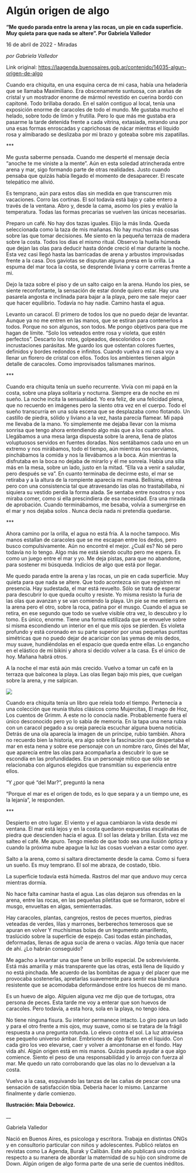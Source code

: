# Algún origen de algo

**“Me quedo parada entre la arena y las rocas, un pie en cada superficie. Muy quieta para que nada se altere”. Por Gabriela Valledor**

16 de abril de 2022 - Miradas

_por Gabriela Valledor_

Link original: https://laagenda.buenosaires.gob.ar/contenido/14035-algun-origen-de-algo



Cuando era chiquita, en una esquina cerca de mi casa, había una heladería que se llamaba Maximiliano. Era obscenamente suntuosa, con arañas de cristal y un mostrador enorme de mármol revestido en cuerina bordó con capitoné. Todo brillaba dorado. En el salón contiguo al local, tenía una exposición enorme de caracoles de todo el mundo. Me gustaba mucho el helado, sobre todo de limón y frutilla. Pero lo que más me gustaba era pasarme la tarde detenida frente a cada vitrina, extasiada, mirando una por una esas formas enroscadas y caprichosas de nácar mientras el líquido rosa y almibarado se deslizaba por mi brazo y goteaba sobre mis zapatillas.




\*\*\*




Me gusta saberme pensada. Cuando me desperté el mensaje decía “anoche te me viniste a la mente”. Aún en esta soledad atrincherada entre arena y mar, sigo formando parte de otras realidades. Justo cuando pensaba que quizás había llegado el momento de desaparecer. El rescate telepático me alivió.




Es temprano, aún para estos días sin medida en que transcurren mis vacaciones. Corro las cortinas. El sol todavía está bajo y cabe entero a través de la ventana. Abro y, desde la cama, asomo los pies y evalúo la temperatura. Todas las formas precarias se vuelven las únicas necesarias.




Preparo un café. No hay dos tazas iguales. Elijo la más linda. Queda seleccionada como la taza de mis mañanas. No hay muchas más cosas sobre las que tomar decisiones. Me siento en la pequeña terraza de madera sobre la costa. Todos los días el mismo ritual. Observo la huella húmeda que dejan las olas para deducir hasta dónde creció el mar durante la noche. Esta vez casi llegó hasta las barricadas de arena y arbustos improvisadas frente a la casa. Dos gaviotas se disputan alguna presa en la orilla. La espuma del mar toca la costa, se desprende liviana y corre carreras frente a mi.




Dejo la taza sobre el piso y de un salto caigo en la arena. Hundo los pies, se siente reconfortante, la sensación de estar donde quiero estar. Hay una pasarela angosta e inclinada para bajar a la playa, pero me sale mejor caer que hacer equilibrio. Todavía no hay nadie. Camino hasta el agua.




Levanto un caracol. El primero de todos los que no puedo dejar de levantar. Aunque ya no me entren en las manos, que se estiran para contenerlos a todos. Porque no son algunos, son todos. Me pongo objetivos para que me hagan de límite. “Solo los veteados entre rosa y violeta, que estén perfectos”. Descarto los rotos, golpeados, descoloridos o con incrustaciones parásitas. Me guardo los que ostentan colores fuertes, definidos y bordes redondos e infinitos. Cuando vuelva a mi casa voy a llenar un florero de cristal con ellos. Todos los ambientes tienen algún detalle de caracoles. Como improvisados talismanes marinos.




\*\*\*




Cuando era chiquita tenía un sueño recurrente. Vivía con mi papá en la costa, sobre una playa solitaria y nocturna. Siempre era de noche en mi sueño. La noche incita la sensualidad. Yo era feliz, de una felicidad plena, que no recuerdo en imágenes pero la siento otra vez en el cuerpo. Todo el sueño transcurría en una sola escena que se desplazaba como flotando. Un castillo de piedra, sólido y liviano a la vez, hasta parecía flamear. Mi papá me llevaba de la mano. Yo simplemente me dejaba llevar con la misma sonrisa que tengo ahora entendiendo algo más que a los cuatro años. Llegábamos a una mesa larga dispuesta sobre la arena, llena de platos voluptuosos servidos en fuentes doradas. Nos sentábamos cada uno en un extremo y nos mirábamos, todo el tiempo, aún mientras nos servíamos, pinchábamos la comida y nos la llevábamos a la boca. Aún mientras la disfrutaba en la boca no dejaba de mirarlo y él me sonreía. Había una silla más en la mesa, sobre un lado, justo en la mitad. “Ella va a venir a saludar, pero después se va”. En cuanto terminaba de decirme esto, el mar se retiraba y a la altura de la rompiente aparecía mi mamá. Bellísima, etérea pero con una consistencia tal que atravesando las olas no trastabillaba, ni siquiera su vestido perdía la forma alada. Se sentaba entre nosotros y nos miraba comer, como si ella prescindiera de esa necesidad. Era una mirada de aprobación. Cuando terminábamos, me besaba, volvía a sumergirse en el mar y nos dejaba solos . Nunca decía nada ni pretendía quedarse.




\*\*\*




Ahora camino por la orilla, el agua no está fría. A la noche tampoco. Mis manos estallan de caracoles que se me escapan entre los dedos, pero busco compulsivamente. Aún no encontré el mejor. ¿Cuál es? No sé pero todavía no lo tengo. Algo más me está siendo oculto pero me espera. Es como un juego entre el mar y yo. Me deja pistas, para que no abandone, para sostener mi búsqueda. Indicios de algo que está por llegar.




Me quedo parada entre la arena y las rocas, un pie en cada superficie. Muy quieta para que nada se altere. Que todo acontezca sin que registren mi presencia. Hay sudestada, el mar está revuelto. Sólo se trata de esperar para descubrir lo que queda oculto y resiste. Yo misma resisto la furia de las olas que avanzan y se van comiendo la playa. Un pie se me entierra en la arena pero el otro, sobre la roca, patina por el musgo. Cuando el agua se retira, en ese segundo que todo se vuelve visible otra vez, lo descubro y lo tomo. Es único, enorme. Tiene una forma estilizada que se envuelve sobre si misma escondiendo un interior en el que mis ojos se pierden. Es violeta profundo y está coronado en su parte superior por unas pequeñas puntitas simétricas que no puedo dejar de acariciar con las yemas de mis dedos, muy suave, hundiéndolas en el espacio que queda entre ellas. Lo engancho en el elástico de mi bikini y ahora sí decido volver a la casa. Es el único de hoy. Mañana habrá otros.




A la noche el mar está aún más crecido. Vuelvo a tomar un café en la terraza que balconea la playa. Las olas llegan bajo mis pies, que cuelgan sobre la arena, y me salpican.




![](https://cdn.feater.me/files/images/205349/340d89bf-f8e7-4127-a274-0a3a74a21096.png)




Cuando era chiquita tenía un libro que releía todo el tiempo. Pertenecía a una colección que reunía títulos clásicos como Mujercitas, El mago de Hoz, Los cuentos de Grimm. A este no lo conocía nadie. Probablemente fuera el único desconocido pero yo lo sabía de memoria. En la tapa una nena rubia con un caracol pegado a su oreja parecía escuchar alguna buena noticia. Detrás de una ola aparecía la imagen de un príncipe, rubio también. Ahora no recuerdo bien la historia, era algo sobre la fascinación que despertaba el mar en esta nena y sobre ese personaje con un nombre raro, Ginés del Mar, que aparecía entre las olas para acompañarla a descubrir lo que se escondía en las profundidades. Era un personaje mítico que sólo se relacionaba con algunos elegidos que transmitían su experiencia entre ellos.




“Y ¿por qué “del Mar?”, preguntó la nena




“Porque el mar es el origen de todo, es lo que separa y a un tiempo une, es la lejanía”, le responden.




\*\*\*




Despierto en otro lugar. El viento y el agua cambiaron la vista desde mi ventana. El mar está lejos y en la costa quedaron expuestas escalinatas de piedra que descienden hacia el agua. El sol las delata y brillan. Esta vez me salteo el café. Me apuro. Tengo miedo de que todo sea una ilusión óptica y cuando la próxima nube apague la luz las cosas vuelvan a estar como ayer.




Salto a la arena, como si saltara directamente desde la cama. Como si fuera un sueño. Es muy temprano. El sol me abraza, de costado, tibio.




La superficie todavía está húmeda. Rastros del mar que anduvo muy cerca mientras dormía.




No hace falta caminar hasta el agua. Las olas dejaron sus ofrendas en la arena, entre las rocas, en las pequeñas piletitas que se formaron, sobre el musgo, envueltas en algas, semienterradas.




Hay caracoles, plantas, cangrejos, restos de peces muertos, piedras veteadas de verdes, lilas y marrones, berberechos temerosos que se apuran en volver Y muchísimas bolas de un tegumento amarillento, traslúcido sobre la superficie de espejo. Casi todas están pinchadas, deformadas, llenas de agua sucia de arena o vacías. Algo tenía que nacer de ahí. ¿Lo habrán conseguido?




Me agacho a levantar una que tiene un brillo especial. De sobreviviente. Está más amarilla y más transparente que las otras, está llena de líquido y no está pinchada. Me acuerdo de las bombitas de agua y del placer que me provocaba sostenerlas, apretarlas suavemente para sentir esa blandura resistente que se acomodaba deformándose entre los huecos de mi mano.




Es un huevo de algo. Alguien alguna vez me dijo que de tortugas, otra persona de peces. Esta tarde me voy a enterar que son huevos de caracoles. Pero todavía, a esta hora, sola en la playa, no tengo idea.




No tiene ninguna fisura. Su interior permanece intacto. Lo giro para un lado y para el otro frente a mis ojos, muy suave, como si se tratara de la frágil respuesta a una pregunta rotunda. Lo elevo contra el sol. La luz atraviesa ese pequeño universo ámbar. Embriones de algo flotan en el líquido. Con cada giro los veo elevarse, caer y volver a amontonarse en el fondo. Hay vida ahí. Algún origen está en mis manos. Quizás pueda ayudar a que algo comience. Siento el peso de una responsabilidad y lo arrojo con fuerza al mar. Me quedo un rato corroborando que las olas no lo devuelvan a la costa.




Vuelvo a la casa, esquivando las tanzas de las cañas de pescar con una sensación de satisfacción tibia. Debería hacer lo mismo. Lanzarme finalmente y darle comienzo.




**Ilustración: Maia Debowicz.**




\_\_




Gabriela Valledor




Nació en Buenos Aires, es psicologa y escritora. Trabaja en distintas ONGs y en consultorio particular con niños y adolescentes. Publicó relatos en revistas como La Agenda, Burak y Calibán. Este año publicará una crónica respecto a su manera de abordar la maternidad de su hijo con síndrome de Down. Algún origen de algo forma parte de una serie de cuentos inéditos.



